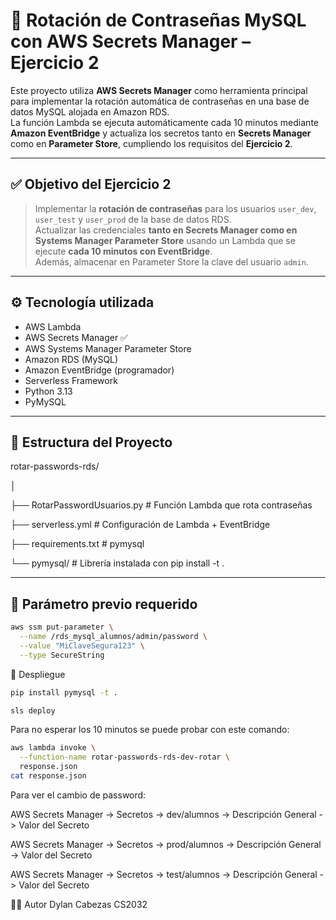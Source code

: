 # 🔐 Rotación de Contraseñas MySQL con AWS Secrets Manager – Ejercicio 2

Este proyecto utiliza **AWS Secrets Manager** como herramienta principal para implementar la rotación automática de contraseñas en una base de datos MySQL alojada en Amazon RDS.  
La función Lambda se ejecuta automáticamente cada 10 minutos mediante **Amazon EventBridge** y actualiza los secretos tanto en **Secrets Manager** como en **Parameter Store**, cumpliendo los requisitos del **Ejercicio 2**.

---

## ✅ Objetivo del Ejercicio 2

> Implementar la **rotación de contraseñas** para los usuarios `user_dev`, `user_test` y `user_prod` de la base de datos RDS.  
> Actualizar las credenciales **tanto en Secrets Manager como en Systems Manager Parameter Store** usando un Lambda que se ejecute **cada 10 minutos con EventBridge**.  
> Además, almacenar en Parameter Store la clave del usuario `admin`.

---

## ⚙️ Tecnología utilizada

- AWS Lambda  
- AWS Secrets Manager ✅  
- AWS Systems Manager Parameter Store  
- Amazon RDS (MySQL)  
- Amazon EventBridge (programador)  
- Serverless Framework  
- Python 3.13  
- PyMySQL  

---

## 📁 Estructura del Proyecto

rotar-passwords-rds/

│

├── RotarPasswordUsuarios.py # Función Lambda que rota contraseñas

├── serverless.yml # Configuración de Lambda + EventBridge

├── requirements.txt # pymysql

└── pymysql/ # Librería instalada con pip install -t .

---

## 🪪 Parámetro previo requerido

```bash
aws ssm put-parameter \
  --name /rds_mysql_alumnos/admin/password \
  --value "MiClaveSegura123" \
  --type SecureString
```

🧪 Despliegue
```bash
pip install pymysql -t .
```

```bash
sls deploy
```

Para no esperar los 10 minutos se puede probar con este comando:
```bash
aws lambda invoke \
  --function-name rotar-passwords-rds-dev-rotar \
  response.json
cat response.json
```


Para ver el cambio de password:

AWS Secrets Manager -> Secretos -> dev/alumnos -> Descripción General -> Valor del Secreto

AWS Secrets Manager -> Secretos -> prod/alumnos -> Descripción General -> Valor del Secreto

AWS Secrets Manager -> Secretos -> test/alumnos -> Descripción General -> Valor del Secreto


🧑‍💻 Autor
Dylan Cabezas
CS2032
